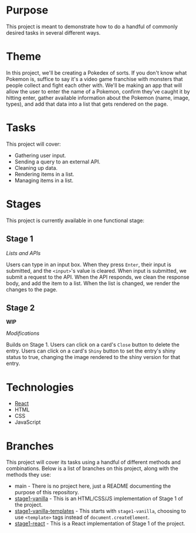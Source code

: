 # Purpose

This project is meant to demonstrate how to do a handful of commonly desired tasks in several different ways.

# Theme

In this project, we'll be creating a Pokedex of sorts. If you don't know what Pokemon is, suffice to say it's a video game franchise with monsters that people collect and fight each other with. We'll be making an app that will allow the user to enter the name of a Pokemon, confirm they've caught it by hitting enter, gather available information about the Pokemon (name, image, types), and add that data into a list that gets rendered on the page.

# Tasks

This project will cover:

- Gathering user input.
- Sending a query to an external API.
- Cleaning up data.
- Rendering items in a list.
- Managing items in a list.

# Stages

This project is currently available in one functional stage:

## Stage 1

_Lists and APIs_

Users can type in an input box. When they press `Enter`, their input is submitted, and the `<input>`'s value is cleared. When input is submitted, we submit a request to the API. When the API responds, we clean the response body, and add the item to a list. When the list is changed, we render the changes to the page.

## Stage 2

**WIP**

_Modifications_

Builds on Stage 1. Users can click on a card's `Close` button to delete the entry. Users can click on a card's `Shiny` button to set the entry's shiny status to true, changing the image rendered to the shiny version for that entry.

# Technologies

- [React](https://reactjs.org/)
- HTML
- CSS
- JavaScript

# Branches

This project will cover its tasks using a handful of different methods and combinations. Below is a list of branches on this project, along with the methods they use:

- main - There is no project here, just a README documenting the purpose of this repository.
- [stage1-vanilla](https://github.com/tmetcalfe89/tim-pokedex/tree/stage1-vanilla) - This is an HTML/CSS/JS implementation of Stage 1 of the project.
- [stage1-vanilla-templates](https://github.com/tmetcalfe89/tim-pokedex/tree/stage1-vanilla-templates) - This starts with `stage1-vanilla`, choosing to use `<template>` tags instead of `document.createElement`.
- [stage1-react](https://github.com/tmetcalfe89/tim-pokedex/tree/stage1-react) - This is a React implementation of Stage 1 of the project.
